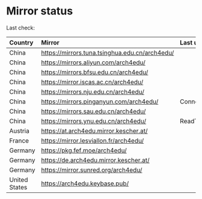 <script src="./time.js"></script>
# Mirror status
Last check: <script type="text/javascript">localize(1671932421.5816507);</script>

|Country|Mirror|Last update|
|:------|:-----|:----------|
|China|https://mirrors.tuna.tsinghua.edu.cn/arch4edu/|<script type="text/javascript">localize(1671906914);</script>|
|China|https://mirrors.aliyun.com/arch4edu/|<script type="text/javascript">localize(1671863437);</script>|
|China|https://mirrors.bfsu.edu.cn/arch4edu/|<script type="text/javascript">localize(1671906914);</script>|
|China|https://mirror.iscas.ac.cn/arch4edu/|<script type="text/javascript">localize(1671906914);</script>|
|China|https://mirrors.nju.edu.cn/arch4edu/|<script type="text/javascript">localize(1671863437);</script>|
|China|https://mirrors.pinganyun.com/arch4edu/|ConnectTimeout|
|China|https://mirrors.sau.edu.cn/arch4edu/|<script type="text/javascript">localize(1671258899);</script>|
|China|https://mirrors.ynu.edu.cn/arch4edu/|ReadTimeout|
|Austria|https://at.arch4edu.mirror.kescher.at/|<script type="text/javascript">localize(1671906914);</script>|
|France|https://mirror.lesviallon.fr/arch4edu/|<script type="text/javascript">localize(1671906914);</script>|
|Germany|https://pkg.fef.moe/arch4edu/|<script type="text/javascript">localize(1671906914);</script>|
|Germany|https://de.arch4edu.mirror.kescher.at/|<script type="text/javascript">localize(1671906914);</script>|
|Germany|https://mirror.sunred.org/arch4edu/|<script type="text/javascript">localize(1671906914);</script>|
|United States|https://arch4edu.keybase.pub/|<script type="text/javascript">localize(1671863437);</script>|

<script src="./tablefilter/tablefilter.js"></script>
<script src="./table.js"></script>